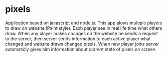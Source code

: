 # pixels
Application based on javascript and node.js.
This app alows multiple players to draw on website (Paint style).
Each player see in real life time what others draw.
When any player makes changes on the website he sends a request to the server,
then server sends information to each active player what changed and website draws changed piexls.
When new player joins server automaticly gives him information about current state of pixels on screen.
